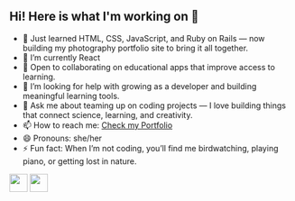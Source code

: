 ## Hi! Here is what I'm working on 👋


- 🔭 Just learned HTML, CSS, JavaScript, and Ruby on Rails — now building my photography portfolio site to bring it all together.
- 🌱 I’m currently React
- 👯 Open to collaborating on educational apps that improve access to learning.
- 🤔 I’m looking for help with growing as a developer and building meaningful learning tools.
- 💬 Ask me about teaming up on coding projects — I love building things that connect science, learning, and creativity.
- 📫 How to reach me: [Check my Portfolio](https://tanja-maria.github.io/tanja-heinz-portfolio/)
- 😄 Pronouns: she/her
- ⚡ Fun fact: When I’m not coding, you’ll find me birdwatching, playing piano, or getting lost in nature.

<img height="32" width="32" src="https://cdn.jsdelivr.net/npm/simple-icons@v14/icons/[ICON SLUG].svg" />
<img height="32" width="32" src="https://unpkg.com/simple-icons@v14/icons/[ICON SLUG].svg" />
